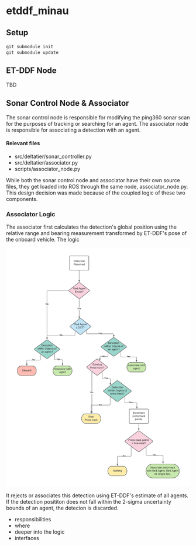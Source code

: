 # etddf_minau

## Setup
```
git submodule init
git submodule update
```

## ET-DDF Node
TBD

## Sonar Control Node & Associator
The sonar control node is responsible for modifying the ping360 sonar scan for the purposes of tracking or searching for an agent. The associator node is responsible for associating a detection with an agent. 

#### Relevant files
* src/deltatier/sonar_controller.py
* src/deltatier/associator.py
* scripts/associator_node.py


While both the sonar control node and associator have their own source files, they get loaded into ROS through the same node, associator_node.py. This design decision was made because of the coupled logic of these two components.

### Associator Logic
The associator first calculates the detection's global position using the relative range and bearing measurement transformed by ET-DDF's pose of the onboard vehicle. The logic

![alt text](https://github.com/COHRINT/etddf_minau/blob/master/AssociatorLogic.png?raw=true)

It rejects or associates this detection using ET-DDF's estimate of all agents. If the detection posititon does not fall within the 2-sigma uncertainty bounds of an agent, the detecion is discarded. 

- responsibilities
- where
- deeper into the logic
- interfaces
